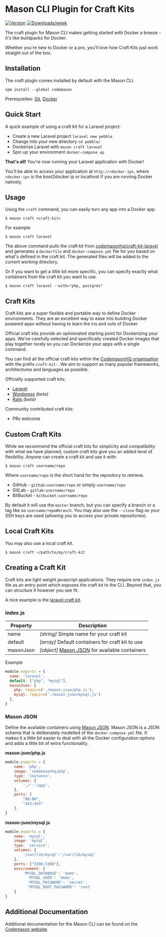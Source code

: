 Mason CLI Plugin for Craft Kits
===============

[![Version](https://img.shields.io/npm/v/mason-cli-craft.svg)](https://npmjs.org/package/mason-cli-craft)
[![Downloads/week](https://img.shields.io/npm/dw/mason-cli-craft.svg)](https://npmjs.org/package/mason-cli-craft)

The craft plugin for Mason CLI makes getting started with Docker a breeze - it's like buildpacks for Docker.

Whether you're new to Docker or a pro, you'll love how Craft Kits just work straight out of the box.


## Installation
The craft plugin comes installed by default with the Mason CLI.
```
npm install --global codemason
```
Prerequisites: [Git](https://git-scm.com/downloads), [Docker](https://docs.docker.com/engine/installation/)

## Quick Start
A quick example of using a craft kit for a Laravel project: 

- Create a new Laravel project  `laravel new pebble`
- Change into your new directory `cd pebble/` 
- Dockerize Laravel with `mason craft laravel`
- Spin up your environment `docker-compose up`

**That's all!** You're now running your Laravel application with Docker!

You'll be able to access your application at `http://<docker-ip>`, where `<docker-ip>` is the boot2docker ip or localhost if you are running Docker natively.


## Usage
Using the `craft` command, you can easily turn any app into a Docker app. 

```
$ mason craft <craft-kit>
```

For example
```
$ mason craft laravel
```

The above command pulls the craft kit from [codemasonhq/craft-kit-laravel](https://github.com/CodemasonHQ/craft-kit-laravel) and generates a `Dockerfile` and `docker-compose.yml` file for you based on what's defined in the craft kit. The generated files will be added to the current working directory.

Or if you want to get a little bit more specific, you can specify exactly what containers from the craft kit you want to use.
```
$ mason craft laravel --with="php, postgres"
```

## Craft Kits
Craft kits are a super flexible and portable way to define Docker environments. They are an excellent way to ease into building Docker powered apps without having to learn the ins and outs of Docker.

Official craft kits provide an opinionated starting point for Dockerizing your apps. We've carefully selected and specifically created Docker images that play together nicely so you can Dockerize your apps with a single command.

You can find all the official craft kits within the [CodemasonHQ organisation](https://github.com/codemasonhq) with the prefix `craft-kit-`. We aim to support as many popular frameworks, architectures and languages as possible.

Officially supported craft kits: 
- [Laravel](https://github.com/codemasonhq/craft-kit-laravel) 
- [Wordpress](https://github.com/codemasonhq/craft-kit-wordpress) *(beta)*
- [Rails](https://github.com/codemasonhq/craft-kit-laravel) *(beta)*

Community contributed craft kits: 
- PRs welcome


## Custom Craft Kits
While we recommend the official craft kits for simplicity and compatibility with what we have planned, custom craft kits give you an added level of flexibility. Anyone can create a craft kit and use it with: 
```
$ mason craft username/repo
```
Where `username/repo` is the short hand for the repository to retrieve. 
- GitHub - `github:username/repo` or simply `username/repo`
- GitLab - `gitlab:username/repo`
- BitBucket - `bitbucket:username/repo`

By default it will use the `master` branch, but you can specify a branch or a tag like so `username/repo#branch`. You may also use the `--clone` flag so your SSH keys are used (allowing you to access your private repositories).

## Local Craft Kits
You may also use a local craft kit.
```
$ mason craft ~/path/to/my/craft-kit
```

## Creating a Craft Kit
Craft kits are light weight javascript applications. They require one `index.js` file as an entry point which exposes the craft kit to the CLI. Beyond that, you can structure it however you see fit.

A nice example is the [laravel craft kit](https://github.com/CodemasonHQ/craft-kit-laravel).

### index.js
| Property | Description                                                                       |
| -------- | --------------------------------------------------------------------------------- |
| name     | *[string]* Simple name for your craft kit                                         |
| default  | *[array]* Default containers for craft kit to use                                 | 
| masonJson | *[object]* [Mason JSON](https://codemason.io/docs/mason-json) for available containers |

Example
```javascript
module.exports = {
  name: 'laravel',
  default: ["php", "mysql"],
  masonJson: {
    php: require('./mason-json/php.js'),
    mysql: require('./mason-json/mysql.js')
  },
}
```

### Mason JSON 
Define the available containers using [Mason JSON](https://codemason.io/docs/mason-json). Mason JSON is a JSON schema that is deliberately modelled of the `docker-compose.yml` file. It makes it a little bit easier to deal with all the Docker configuration options and adds a little bit of extra functionality. 

**mason-json/php.js**
```javascript
module.exports = {
    name: 'php', 
    image: 'codemasonhq/php',
    type: 'instance',
    volumes: {
        './':'/app',
    },
    ports: [
        "80:80",
        "443:443"
    ],
}
```

**mason-json/mysql.js**
```javascript
module.exports = {
    name: 'mysql',
    image: 'mysql',
    type: 'service',
    volumes: {
        '/var/lib/mysql':'/var/lib/mysql'
    },
    ports: ["3306:3306"],
    environment: {
        'MYSQL_DATABASE': 'demo',
          'MYSQL_USER': 'demo',
          'MYSQL_PASSWORD': 'secret',
          'MYSQL_ROOT_PASSWORD': 'root'
    }
}
```

## Additional Documentation 
Additional documentation for the Mason CLI can be found on the [Codemason website](https://codemason.io/docs/mason-cli).
